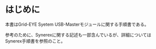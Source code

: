 # はじめに
本書はGrid-EYE Syetem USB-Masterモジュールに関する手順書である。

参考のために、Synerexに関する記述も一部含んでいるが、詳細についてはSynerex手順書を参照のこと。

